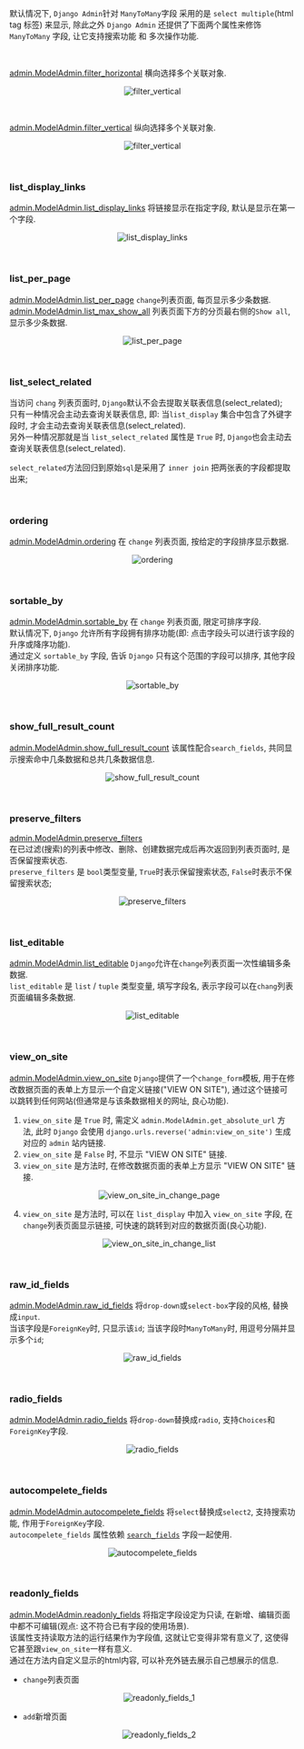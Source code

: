 默认情况下, `Django Admin`针对 `ManyToMany`字段 采用的是 `select multiple`(html tag 标签) 来显示, 
除此之外 `Django Admin` 还提供了下面两个属性来修饰 `ManyToMany` 字段, 让它支持搜索功能 和 多次操作功能. 
 
&nbsp;  

[admin.ModelAdmin.filter_horizontal](filter_horizontal_/admin.py#L7) 横向选择多个关联对象.
<p align="center">
  <img src="filter_horizontal_/imgs/filter_horizontal.jpg" alt="filter_vertical"/>
</p>

&nbsp;  
   
[admin.ModelAdmin.filter_vertical](filter_horizontal_/admin.py#L8) 纵向选择多个关联对象.   

<p align="center">
  <img src="filter_horizontal_/imgs/filter_vertical.jpg" alt="filter_vertical"/>
</p>

&nbsp;  
### list_display_links
[admin.ModelAdmin.list_display_links](filter_horizontal_/admin.py#L11) 将链接显示在指定字段, 默认是显示在第一个字段.   

<p align="center">
  <img src="filter_horizontal_/imgs/list_display_links.jpg" alt="list_display_links"/>
</p>

&nbsp;   
### list_per_page
[admin.ModelAdmin.list_per_page](filter_horizontal_/admin.py#L13) `change`列表页面, 每页显示多少条数据.     
[admin.ModelAdmin.list_max_show_all](filter_horizontal_/admin.py#L14) 列表页面下方的分页最右侧的`Show all`, 显示多少条数据.      
<p align="center">
  <img src="filter_horizontal_/imgs/list_per_page.jpg" alt="list_per_page"/>
</p>


&nbsp;   
### list_select_related
当访问 `chang` 列表页面时, `Django`默认不会去提取关联表信息(select_related);     
只有一种情况会主动去查询关联表信息, 即: 当`list_display` 集合中包含了外键字段时, 才会主动去查询关联表信息(select_related).   
另外一种情况那就是当 `list_select_related` 属性是 `True` 时, `Django`也会主动去查询关联表信息(select_related).   

`select_related`方法回归到原始`sql`是采用了 `inner join` 把两张表的字段都提取出来;

&nbsp;  
### ordering
[admin.ModelAdmin.ordering](ordering_/admin.py#L9) 在 `change` 列表页面, 按给定的字段排序显示数据.  
<p align="center">
  <img src="ordering_/imgs/ordering.jpg" alt="ordering"/>
</p>

&nbsp;  
### sortable_by
[admin.ModelAdmin.sortable_by](ordering_/admin.py#L10) 在 `change` 列表页面, 限定可排序字段.   
默认情况下, `Django` 允许所有字段拥有排序功能(即: 点击字段头可以进行该字段的升序或降序功能).  
通过定义 `sortable_by` 字段, 告诉 `Django` 只有这个范围的字段可以排序, 其他字段关闭排序功能.
<p align="center">
  <img src="ordering_/imgs/sortable_by.jpg" alt="sortable_by"/>
</p>

&nbsp;  
### show_full_result_count
[admin.ModelAdmin.show_full_result_count](ordering_/admin.py#L13) 该属性配合`search_fields`, 共同显示搜索命中几条数据和总共几条数据信息.   
<p align="center">
  <img src="ordering_/imgs/show_full_result_count.jpg" alt="show_full_result_count"/>
</p>

&nbsp;  
### preserve_filters
[admin.ModelAdmin.preserve_filters](ordering_/admin.py#L15)  
在已过滤(搜索)的列表中修改、删除、创建数据完成后再次返回到列表页面时, 是否保留搜索状态.  
`preserve_filters` 是 `bool`类型变量, `True`时表示保留搜索状态, `False`时表示不保留搜索状态;  
<p align="center">
  <img src="ordering_/imgs/preserve_filters.jpg" alt="preserve_filters"/>
</p>

&nbsp;  
### list_editable
[admin.ModelAdmin.list_editable](ordering_/admin.py#L17) 
`Django`允许在`change`列表页面一次性编辑多条数据.   
`list_editable` 是 `list` / `tuple` 类型变量, 填写字段名, 表示字段可以在`chang`列表页面编辑多条数据.  
<p align="center">
  <img src="ordering_/imgs/list_editable.jpg" alt="list_editable"/>
</p>

&nbsp;  
### view_on_site
[admin.ModelAdmin.view_on_site](ordering_/admin.py#L20) 
`Django`提供了一个`change_form`模板, 
用于在修改数据页面的表单上方显示一个自定义链接("VIEW ON SITE"), 
通过这个链接可以跳转到任何网站(但通常是与该条数据相关的网址, 良心功能).    

1. `view_on_site` 是 `True` 时, 
   需定义 `admin.ModelAdmin.get_absolute_url` 方法, 
   此时 `Django` 会使用 `django.urls.reverse('admin:view_on_site')` 生成对应的 `admin` 站内链接.  
2. `view_on_site` 是 `False` 时, 不显示 "VIEW ON SITE" 链接.   
3. `view_on_site` 是方法时, 在修改数据页面的表单上方显示 "VIEW ON SITE" 链接.  
   <p align="center">
     <img src="ordering_/imgs/view_on_site_in_change_page.jpg" alt="view_on_site_in_change_page"/>
   </p>
4. `view_on_site` 是方法时, 可以在 `list_display` 中加入 `view_on_site` 字段, 
   在`change`列表页面显示链接, 可快速的跳转到对应的数据页面(良心功能).
   <p align="center">
     <img src="ordering_/imgs/view_on_site_in_change_list.jpg" alt="view_on_site_in_change_list"/>
   </p>

&nbsp;  
### raw_id_fields
[admin.ModelAdmin.raw_id_fields](ordering_/admin.py#L16)
将`drop-down`或`select-box`字段的风格, 替换成`input`.  
当该字段是`ForeignKey`时, 只显示该`id`; 
当该字段时`ManyToMany`时, 用逗号分隔并显示多个`id`; 
<p align="center">
  <img src="ordering_/imgs/raw_id_fields.jpg" alt="raw_id_fields"/>
</p>

&nbsp;  
### radio_fields
[admin.ModelAdmin.radio_fields](../AdminDateHierarchy/simple_relate/admin.py#L25)
将`drop-down`替换成`radio`, 支持`Choices`和`ForeignKey`字段.   
<p align="center">
  <img src="../AdminDateHierarchy/simple_relate/imgs/radio_fields.jpg" alt="radio_fields"/>
</p>

&nbsp;  
### autocompelete_fields
[admin.ModelAdmin.autocompelete_fields](../AdminDateHierarchy/simple_relate/admin.py#L27)
将`select`替换成`select2`, 支持搜索功能, 作用于`ForeignKey`字段.   
`autocompelete_fields` 属性依赖 [`search_fields`](../AdminDateHierarchy/simple_relate/admin.py#L7) 字段一起使用.
<p align="center">
  <img src="../AdminDateHierarchy/simple_relate/imgs/autocompelete_fields.jpg" alt="autocompelete_fields"/>
</p>

&nbsp;  
### readonly_fields
[admin.ModelAdmin.readonly_fields](../AdminDateHierarchy/simple_relate/admin.py#L29)
将指定字段设定为只读, 在新增、编辑页面中都不可编辑(观点: 这不符合已有字段的使用场景).  
该属性支持读取方法的运行结果作为字段值, 这就让它变得非常有意义了, 这使得它甚至跟`view_on_site`一样有意义.   
通过在方法内自定义显示的html内容, 可以补充外链去展示自己想展示的信息.
- `change`列表页面  
    <p align="center">
      <img src="../AdminDateHierarchy/simple_relate/imgs/readonly_fields_1.jpg" alt="readonly_fields_1"/>
    </p>
- `add`新增页面
    <p align="center">
      <img src="../AdminDateHierarchy/simple_relate/imgs/readonly_fields_2.jpg" alt="readonly_fields_2"/>
    </p>